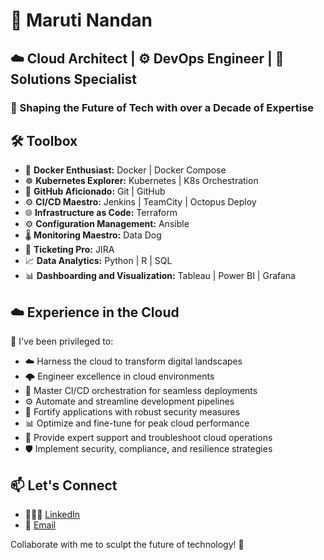 # 🚀 Maruti Nandan

## ☁️ Cloud Architect | ⚙️ DevOps Engineer | 🧩 Solutions Specialist

### 🎯 Shaping the Future of Tech with over a Decade of Expertise

## 🛠️ Toolbox

- 🐳 **Docker Enthusiast:**  Docker | Docker Compose
- ☸️ **Kubernetes Explorer:** Kubernetes | K8s Orchestration
- 🔗 **GitHub Aficionado:** Git | GitHub
- ⚙️ **CI/CD Maestro:** Jenkins | TeamCity | Octopus Deploy
- 🌐 **Infrastructure as Code:** Terraform 
- ⚙️ **Configuration Management:** Ansible
- 🌡️ **Monitoring Maestro:** Data Dog
- 🎫 **Ticketing Pro:** JIRA
- 📈 **Data Analytics:** Python | R | SQL
- 📊 **Dashboarding and Visualization:** Tableau | Power BI | Grafana

## ☁️ Experience in the Cloud

🌌 I've been privileged to:
- ☁️ Harness the cloud to transform digital landscapes
- 🌩️ Engineer excellence in cloud environments
- 🚀 Master CI/CD orchestration for seamless deployments
- ⚙️ Automate and streamline development pipelines
- 🔐 Fortify applications with robust security measures
- 📊 Optimize and fine-tune for peak cloud performance
- 💼 Provide expert support and troubleshoot cloud operations
- 🛡️ Implement security, compliance, and resilience strategies

## 📫 Let's Connect

- 👨🏻💼 [LinkedIn](https://www.linkedin.com/in/maruti-nandan-74846042/)
- 💌 [Email](mailto:mniet2009@gmail.com)

Collaborate with me to sculpt the future of technology! 🌟

